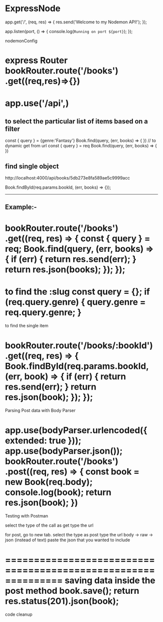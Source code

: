 # ExpressNode

app.get('/', (req, res) => {
res.send('Welcome to my Nodemon API!');
});

app.listen(port, () => {
console.log(`Running on port ${port}`);
});

nodemonConfig

express Router
bookRouter.route('/books')
.get((req,res)=>{})
================================================

# app.use('/api',)

## to select the particular list of items based on a filter

const { query } = {genre:'Fantasy'}
Book.find(query, (err, books) => {
})
// to dynamic get from url
const { query } = req
Book.find(query, (err, books) => {
})

## find single object

http://localhost:4000/api/books/5db273e8fa589ae5c9999acc

Book.findById(req.params.bookId, (err, books) => {});

---

## Example:-

bookRouter.route('/books')
.get((req, res) => {
const { query } = req;
Book.find(query, (err, books) => {
if (err) {
return res.send(err);
}
return res.json(books);
});
});
===============================================================
to find the :slug
const query = {};
if (req.query.genre) {
query.genre = req.query.genre;
}
=============================================================
to find the single item

bookRouter.route('/books/:bookId')
.get((req, res) => {
Book.findById(req.params.bookId, (err, book) => {
if (err) {
return res.send(err);
}
return res.json(book);
});
});
=================================================================
Parsing Post data with Body Parser

app.use(bodyParser.urlencoded({ extended: true }));
app.use(bodyParser.json());
bookRouter.route('/books')
.post((req, res) => {
const book = new Book(req.body);
console.log(book);
return res.json(book);
})
================================================================
Testing with Postman

select the type of the call as get
type the url

for post, go to new tab.
select the type as post
type the url
body -> raw -> json (instead of text)
paste the json that you wanted to include

==============================================================
saving data
inside the post method
book.save();
return res.status(201).json(book);
=============================================================
code cleanup
